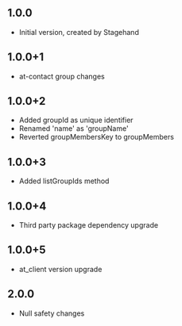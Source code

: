 ## 1.0.0
- Initial version, created by Stagehand
## 1.0.0+1
- at-contact group changes
## 1.0.0+2
- Added groupId as unique identifier 
- Renamed 'name' as 'groupName' 
- Reverted groupMembersKey to groupMembers
## 1.0.0+3
- Added listGroupIds method
## 1.0.0+4
- Third party package dependency upgrade
## 1.0.0+5
- at_client version upgrade
## 2.0.0
- Null safety changes